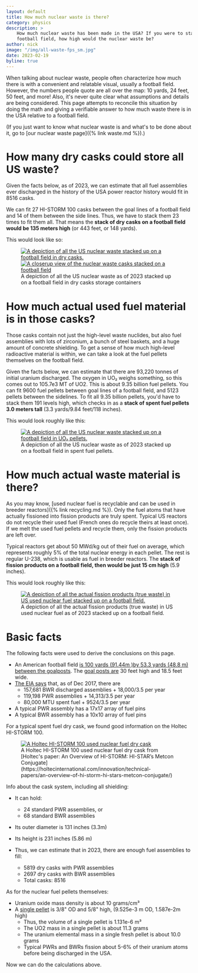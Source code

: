 ```yaml
---
layout: default
title: How much nuclear waste is there?
category: physics
description: >
    How much nuclear waste has been made in the USA? If you were to stack it up on a
    football field, how high would the nuclear waste be?
author: nick
image: "/img/all-waste-fps_sm.jpg"
date: 2023-02-19
byline: true
---
```

<div class="row">
<div class="col-lg-8" markdown="1">

When talking about nuclear waste, people often characterize how much there is with a
convenient and relatable visual, usually a football field. However, the numbers people
quote are all over the map: 10 yards, 24 feet, 50 feet, and more! Also, it's never quite
clear what assumptions and details are being considered. This page attempts to reconcile
this situation by doing the math and giving a verifiable answer to how much waste there is
in the USA relative to a football field.

(If you just want to know what nuclear waste is and what's to be done about it, go 
to [our nuclear waste page]({% link waste.md %}).)

# How many dry casks could store all US waste?

Given the facts below, as of 2023, we can estimate that all fuel assemblies ever
discharged in the history of the USA power reactor history would fit in 8516 casks.

We can fit 27 HI-STORM 100 casks between the goal lines of a football field and 14 of them
between the side lines. Thus, we have to stack them 23 times to fit them all. That means
the **stack of dry casks on a football field would be 135 meters high** (or 443 feet, or 148
yards).

This would look like so:

<figure>
<a href="img/all-us-waste-in-casks.jpg">
<img class="img-fluid w-75" src="/img/all-us-waste-in-casks.jpg" 
{% imagesize /img/all-us-waste-in-casks.jpg:props %}  
alt="A depiction of all the US nuclear waste stacked up on a football field in dry casks."/></a>
<a href="img/all-waste-cask-closeup.jpg">
<img class="img-fluid w-75" src="/img/all-waste-cask-closeup_sm.jpg" 
{% imagesize /img/all-waste-cask-closeup_sm.jpg:props %}  
alt="A closerup view of the nuclear waste casks stacked on a football field"/></a>
<figcaption markdown="1" class="figure-caption">A depiction of all the US nuclear waste
as of 2023 stacked up on a football field in dry casks storage containers
</figcaption>
</figure>

# How much actual used fuel material is in those casks?

Those casks contain not just the high-level waste nuclides, but also fuel assemblies with
lots of zirconium, a bunch of steel baskets, and a huge amount of concrete shielding. To
get a sense of how much high-level radioactive material is within, we can take a
look at the fuel pellets themselves on the football field.

Given the facts below, we can estimate that there are 93,220 tonnes of initial uranium
discharged. The oxygen in UO₂ weighs something, so this comes out to 105.7e3 MT of UO2.
This is about 9.35 billion fuel pellets. You can fit 9600 fuel pellets between 
goal lines of a football field, and 5123 pellets between the sidelines. To fit all
9.35 billion pellets, you'd have to stack them 191 levels high, which checks in as
a **stack of spent fuel pellets 3.0 meters tall** (3.3 yards/9.84 feet/118 inches).

This would look roughly like this:

<figure>
<a href="img/all-waste-pellets.jpg">
<img class="img-fluid w-75" src="/img/all-waste-pellets_sm.jpg" 
{% imagesize /img/all-waste-pellets_sm.jpg:props %}  
alt="A depiction of all the US nuclear waste stacked up on a football field in UO₂ pellets."/></a>
<figcaption markdown="1" class="figure-caption">A depiction of all the US nuclear waste
as of 2023 stacked up on a football field in spent fuel pellets.
</figcaption>
</figure>

# How much actual waste material is there?

As you may know, [used nuclear fuel is recyclable and can be used in breeder reactors]({%
link recycling.md %}). Only the fuel atoms that have actually fissioned into fission
products are truly spent. Typical US reactors do not recycle their used fuel (French ones
do recycle theirs at least once). If we melt the used fuel pellets and recycle them,
only the fission products are left over. 

Typical reactors get about 50 MWd/kg out of their fuel on average, which represents
roughly 5% of the total nuclear energy in each pellet. The rest is regular U-238, which is
usable as fuel in breeder reactors. The **stack of fission products on a football field,
then would be just 15 cm high** (5.9 inches).

This would look roughly like this:

<figure>
<a href="img/all-waste-fps.jpg">
<img class="img-fluid w-75" src="/img/all-waste-fps_sm.jpg" 
{% imagesize /img/all-waste-fps_sm.jpg:props %}  
alt="A depiction of all the actual fission products (true waste) in US used nuclear fuel stacked up on a football field."/></a>
<figcaption markdown="1" class="figure-caption">A depiction of all the actual fission
products (true waste) in US used nuclear fuel as of 2023 stacked up on a football field.
</figcaption>
</figure>

# Basic facts

The following facts were used to derive the conclusions on this page.

* An American football field [is 100 yards (91.44m )by 53.3 yards (48.8 m) between the
  goalposts](https://en.wikipedia.org/wiki/American_football_field). The [goal posts
  are](https://www.stack.com/a/the-dimensions-of-a-football-field/) 30 feet high and 18.5
  feet wide.
* [The EIA says](https://www.eia.gov/nuclear/spent_fuel/) that, as of Dec 2017, there are
  * 157,681 BWR discharged assemblies + 18,000/3.5 per year  
  * 119,198 PWR assemblies + 14,313/3.5 per year  
  * 80,000 MTU spent fuel + 9524/3.5 per year
* A typical PWR assembly has a 17x17 array of fuel pins
* A typical BWR assembly has a 10x10 array of fuel pins

For a typical spent fuel dry cask, we found good information on the Holtec HI-STORM 100.

<figure>
<a href="/img/historm100.jpg">
<img class="img-fluid w-50" src="/img/historm100.jpg" 
{% imagesize /img/historm100.jpg:props %}  
alt="A Holtec HI-STORM 100 used nuclear fuel dry cask"/></a>
<figcaption markdown="1" class="figure-caption">
A Holtec HI-STORM 100 used nuclear fuel dry cask from
[Holtec's paper: An Overview of HI-STORM: HI-STAR’s Metcon
Conjugate](https://holtecinternational.com/innovation/technical-papers/an-overview-of-hi-storm-hi-stars-metcon-conjugate/)
</figcaption>
</figure>

Info about the cask system, including all shielding:

* It can hold:
  * 24 standard PWR assemblies, or
  * 68 standard BWR assemblies
* Its outer diameter is 131 inches (3.3m)
* Its height is 231 inches (5.86 m)

* Thus, we can estimate that in 2023, there are enough fuel assemblies to fill:
  * 5819 dry casks with PWR assemblies
  * 2697 dry casks with BWR assemblies
  * Total casks: 8516

As for the nuclear fuel pellets themselves:

* Uranium oxide mass density is about 10 grams/cm³
* A [single pellet](https://www.nrc.gov/reading-rm/basic-ref/glossary/pellet-fuel.html) 
  is 3/8" OD and 5/8" high, (9.525e-3 m OD, 1.587e-2m high)
  * Thus, the volume of a single pellet is 1.131e-6 m³
  * The UO2 mass in a single pellet is about 11.3 grams
  * The uranium elemental mass in a single fresh pellet is about 10.0 grams
  * Typical PWRs and BWRs fission about 5-6% of their uranium atoms before being
    discharged in the USA.

Now we can do the calculations above. 

</div>
</div>

